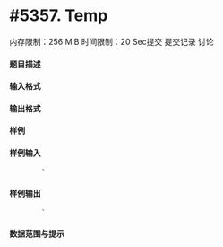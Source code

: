 
# #5357. Temp
内存限制：256 MiB 时间限制：20 Sec提交 提交记录 讨论
#### 题目描述


#### 输入格式

#### 输出格式

#### 样例

#### 样例输入

			`
#### 样例输出

			`
#### 数据范围与提示

